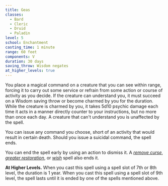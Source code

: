 ```yaml
---
title: Geas
classes:
  - Bard
  - Cleric
  - Druid
  - Paladin
level: 5
school: Enchantment
casting_time: 1 minute
range: 60 feet
components: V
duration: 30 days
saving_throw: Wisdom negates
at_higher_levels: true
---
```


You place a magical command on a creature that you can see within range, forcing it to carry out some service or refrain from some action or course of activity as you decide. If the creature can understand you, it must succeed on a Wisdom saving throw or become charmed by you for the duration. While the creature is charmed by you, it takes 5d10 psychic damage each time it acts in a manner directly counter to your instructions, but no more than once each day. A creature that can't understand you is unaffected by the spell.

You can issue any command you choose, short of an activity that would result in certain death. Should you issue a suicidal command, the spell ends.

You can end the spell early by using an action to dismiss it. A *[remove curse](/spells/remove-curse/)*, *[greater restoration](/spells/restoration-greater/)*, or *[wish](/spells/wish/)* spell also ends it.

**At Higher Levels.** When you cast this spell using a spell slot of 7th or 8th level, the duration is 1 year. When you cast this spell using a spell slot of 9th level, the spell lasts until it is ended by one of the spells mentioned above.
